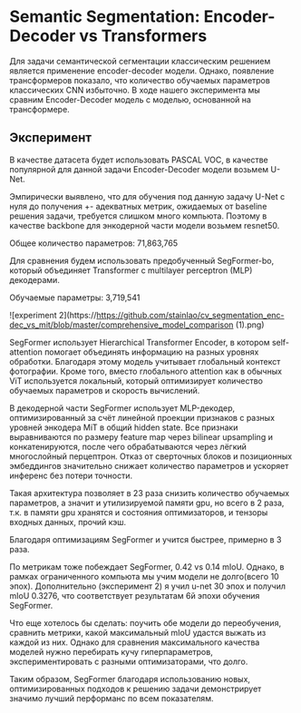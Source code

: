 # Semantic Segmentation: Encoder-Decoder vs Transformers
Для задачи семантической сегментации классическим решением является применение encoder-decoder модели. Однако, появление трансформеров показало, что количество обучаемых параметров классических CNN избыточно. В ходе нашего эксперимента мы сравним Encoder-Decoder модель с моделью, основанной на трансформере.

## Эксперимент

В качестве датасета будет использовать PASCAL VOC, в качестве популярной для данной задачи Encoder-Decoder модели возьмем U-Net.

Эмпирически выявлено, что для обучения под данную задачу U-Net c нуля до получения +- адекватных метрик, ожидаемых от baseline решения задачи, требуется слишком много компьюта. Поэтому в качестве backbone для энкодерной части модели возьмем resnet50.

Общее количество параметров: 71,863,765

Для сравнения будем использовать предобученный SegFormer-bo, который объединяет Transformer с multilayer perceptron (MLP) декодерами.

Обучаемые параметры: 3,719,541

![experiment 2](https://https://github.com/stainlao/cv_segmentation_enc-dec_vs_mit/blob/master/comprehensive_model_comparison (1).png)

SegFormer использует Hierarchical Transformer Encoder, в котором self-attention помогает объединять информацию на разных уровнях обработки. Благодаря этому модель учитывает глобальный контекст фотографии. Кроме того, вместо глобального attention как в обычных ViT используется локальный, который оптимизирует количество обучаемых параметров и скорость вычислений.

В декодерной части SegFormer использует MLP-декодер, оптимизированный за счёт линейной проекции признаков с разных уровней энкодера MiT в общий hidden state. Все признаки выравниваются по размеру feature map через bilinear upsampling и конкатенируются, после чего обрабатываются через лёгкий многослойный перцептрон. Отказ от сверточных блоков и позиционных эмбеддингов значительно снижает количество параметров и ускоряет инференс без потери точности.

Такая архитектура позволяет в 23 раза снизить количество обучаемых параметров, а значит и утилизируемой памяти gpu, но всего в 2 раза, т.к. в памяти gpu хранятся и состояния оптимизаторов, и тензоры входных данных, прочий кэш.

Благодаря оптимизациям SegFormer и учится быстрее, примерно в 3 раза.

По метрикам тоже побеждает SegFormer, 0.42 vs 0.14 mIoU. Однако, в рамках ограниченного компьюта мы учим модели не долго(всего 10 эпох). Дополнительно (эксперимент 2) я учил u-net 30 эпох и получил mIoU 0.3276, что соответствует результатам 6й эпохи обучения SegFormer.

Что еще хотелось бы сделать: поучить обе модели до переобучения, сравнить метрики, какой максимальный mIoU удастся выжать из каждой из них. Однако для сравнения максимального качества моделей нужно перебирать кучу гиперпараметров, экспериментировать с разными оптимизаторами, что долго.

Таким образом, SegFormer благодаря использованию новых, оптимизированных подходов к решению задачи демонстрирует значимо лучший перформанс по всем показателям.
